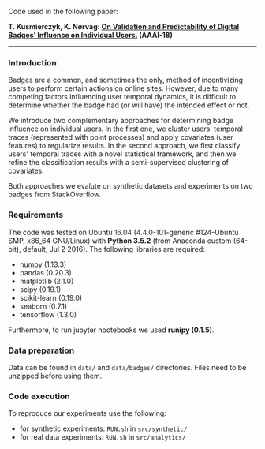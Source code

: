Code used in the following paper:

**T. Kusmierczyk, K. Nørvåg: [On Validation and Predictability of Digital Badges' Influence on Individual Users.](https://arxiv.org/abs/1710.01716) (AAAI-18)**

-----------------------------------------------------------------------------------------------------------------

### Introduction

Badges are a common, and sometimes the only, method of incentivizing users to perform certain actions on online sites. However, due to many competing factors influencing user temporal dynamics, it is difficult to determine whether the badge had (or will have) the intended effect or not. 

We introduce two complementary approaches for determining badge influence on individual users. In the first one, we cluster users' temporal traces (represented with point processes) and apply covariates (user features) to regularize results. In the second approach, we first classify users' temporal traces with a novel statistical framework, and then we refine the classification results with a semi-supervised clustering of covariates. 

Both approaches we evalute on synthetic datasets and experiments on two badges from StackOverflow.

### Requirements

The code was tested on Ubuntu 16.04 (4.4.0-101-generic #124-Ubuntu SMP, x86_64 GNU/Linux) with **Python 3.5.2** (from Anaconda custom (64-bit), default, Jul  2 2016). 
The following libraries are required:
* numpy (1.13.3)
* pandas (0.20.3)
* matplotlib (2.1.0)
* scipy (0.19.1)
* scikit-learn (0.19.0)
* seaborn (0.7.1)
* tensorflow (1.3.0)

Furthermore, to run jupyter nootebooks we used **runipy (0.1.5)**.

### Data preparation

Data can be found in `data/` and `data/badges/` directories.
Files need to be unzipped before using them.

### Code execution    

To reproduce our experiments use the following:
* for synthetic experiments: `RUN.sh` in `src/synthetic/`
* for real data experiments: `RUN.sh` in `src/analytics/`

